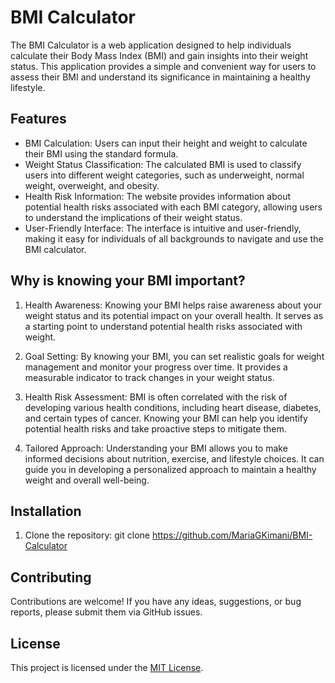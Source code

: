 # BMI Calculator

The BMI Calculator is a web application designed to help individuals calculate their Body Mass Index (BMI) and gain insights into their weight status. This application provides a simple and convenient way for users to assess their BMI and understand its significance in maintaining a healthy lifestyle.

## Features

- BMI Calculation: Users can input their height and weight to calculate their BMI using the standard formula.
- Weight Status Classification: The calculated BMI is used to classify users into different weight categories, such as underweight, normal weight, overweight, and obesity.
- Health Risk Information: The website provides information about potential health risks associated with each BMI category, allowing users to understand the implications of their weight status.
- User-Friendly Interface: The interface is intuitive and user-friendly, making it easy for individuals of all backgrounds to navigate and use the BMI calculator.

## Why is knowing your BMI important?

1. Health Awareness: Knowing your BMI helps raise awareness about your weight status and its potential impact on your overall health. It serves as a starting point to understand potential health risks associated with weight.

2. Goal Setting: By knowing your BMI, you can set realistic goals for weight management and monitor your progress over time. It provides a measurable indicator to track changes in your weight status.

3. Health Risk Assessment: BMI is often correlated with the risk of developing various health conditions, including heart disease, diabetes, and certain types of cancer. Knowing your BMI can help you identify potential health risks and take proactive steps to mitigate them.

4. Tailored Approach: Understanding your BMI allows you to make informed decisions about nutrition, exercise, and lifestyle choices. It can guide you in developing a personalized approach to maintain a healthy weight and overall well-being.

## Installation

1. Clone the repository:
git clone https://github.com/MariaGKimani/BMI-Calculator


## Contributing

Contributions are welcome! If you have any ideas, suggestions, or bug reports, please submit them via GitHub issues.

## License

This project is licensed under the [MIT License](LICENSE).

